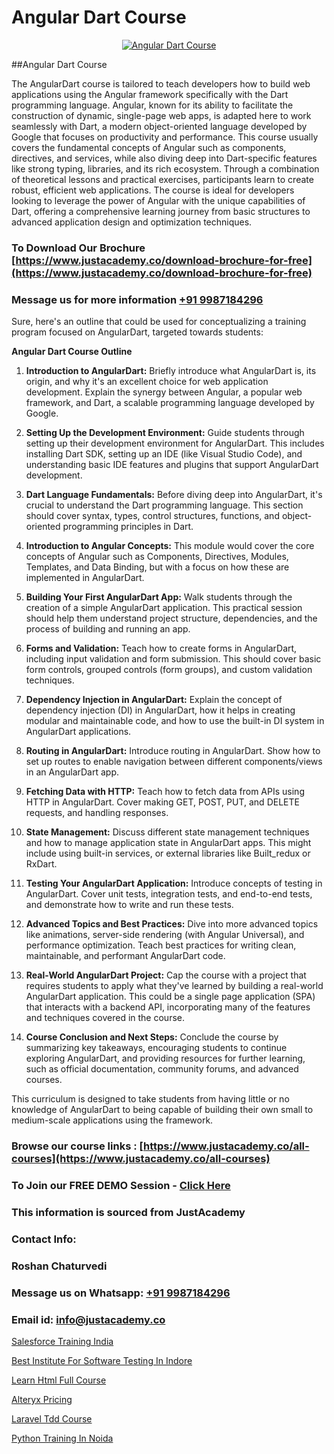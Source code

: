 # Angular Dart Course

<p align="center">
  <a href="https://justacademy.co/course-detail/angular-training">
    <img src="https://justacademy.co/storage2/course_image/1676637041_course_image.webp" alt="Angular Dart Course">
  </a>
</p>
##Angular Dart Course

The AngularDart course is tailored to teach developers how to build web applications using the Angular framework specifically with the Dart programming language. Angular, known for its ability to facilitate the construction of dynamic, single-page web apps, is adapted here to work seamlessly with Dart, a modern object-oriented language developed by Google that focuses on productivity and performance. This course usually covers the fundamental concepts of Angular such as components, directives, and services, while also diving deep into Dart-specific features like strong typing, libraries, and its rich ecosystem. Through a combination of theoretical lessons and practical exercises, participants learn to create robust, efficient web applications. The course is ideal for developers looking to leverage the power of Angular with the unique capabilities of Dart, offering a comprehensive learning journey from basic structures to advanced application design and optimization techniques.
### To Download Our Brochure [https://www.justacademy.co/download-brochure-for-free](https://www.justacademy.co/download-brochure-for-free)
### Message us for more information [+91 9987184296](https://api.whatsapp.com/send?phone=919987184296)
Sure, here's an outline that could be used for conceptualizing a training program focused on AngularDart, targeted towards students:

**Angular Dart Course Outline**

1) **Introduction to AngularDart:** Briefly introduce what AngularDart is, its origin, and why it's an excellent choice for web application development. Explain the synergy between Angular, a popular web framework, and Dart, a scalable programming language developed by Google.

2) **Setting Up the Development Environment:** Guide students through setting up their development environment for AngularDart. This includes installing Dart SDK, setting up an IDE (like Visual Studio Code), and understanding basic IDE features and plugins that support AngularDart development.

3) **Dart Language Fundamentals:** Before diving deep into AngularDart, it's crucial to understand the Dart programming language. This section should cover syntax, types, control structures, functions, and object-oriented programming principles in Dart.

4) **Introduction to Angular Concepts:** This module would cover the core concepts of Angular such as Components, Directives, Modules, Templates, and Data Binding, but with a focus on how these are implemented in AngularDart.

5) **Building Your First AngularDart App:** Walk students through the creation of a simple AngularDart application. This practical session should help them understand project structure, dependencies, and the process of building and running an app.

6) **Forms and Validation:** Teach how to create forms in AngularDart, including input validation and form submission. This should cover basic form controls, grouped controls (form groups), and custom validation techniques.

7) **Dependency Injection in AngularDart:** Explain the concept of dependency injection (DI) in AngularDart, how it helps in creating modular and maintainable code, and how to use the built-in DI system in AngularDart applications.

8) **Routing in AngularDart:** Introduce routing in AngularDart. Show how to set up routes to enable navigation between different components/views in an AngularDart app.

9) **Fetching Data with HTTP:** Teach how to fetch data from APIs using HTTP in AngularDart. Cover making GET, POST, PUT, and DELETE requests, and handling responses.

10) **State Management:** Discuss different state management techniques and how to manage application state in AngularDart apps. This might include using built-in services, or external libraries like Built_redux or RxDart.

11) **Testing Your AngularDart Application:** Introduce concepts of testing in AngularDart. Cover unit tests, integration tests, and end-to-end tests, and demonstrate how to write and run these tests.

12) **Advanced Topics and Best Practices:** Dive into more advanced topics like animations, server-side rendering (with Angular Universal), and performance optimization. Teach best practices for writing clean, maintainable, and performant AngularDart code.

13) **Real-World AngularDart Project:** Cap the course with a project that requires students to apply what they've learned by building a real-world AngularDart application. This could be a single page application (SPA) that interacts with a backend API, incorporating many of the features and techniques covered in the course.

14) **Course Conclusion and Next Steps:** Conclude the course by summarizing key takeaways, encouraging students to continue exploring AngularDart, and providing resources for further learning, such as official documentation, community forums, and advanced courses.

This curriculum is designed to take students from having little or no knowledge of AngularDart to being capable of building their own small to medium-scale applications using the framework.

### Browse our course links : [https://www.justacademy.co/all-courses](https://www.justacademy.co/all-courses) 
### To Join our FREE DEMO Session - [Click Here](https://www.justacademy.co/register-for-course-demo)


### This information is sourced from JustAcademy
### Contact Info:
### Roshan Chaturvedi
### Message us on Whatsapp: [+91 9987184296](https://api.whatsapp.com/send?phone=919987184296)
### Email id: [info@justacademy.co](mailto:info@justacademy.co)
                
[Salesforce Training India](https://www.linkedin.com/pulse/salesforce-training-india-justacademy-san-jose-ecytf?trackingId=d4gwVsEap5XAzamNrt7g4w%3D%3D&lipi=urn%3Ali%3Apage%3Ad_flagship3_company_admin%3BfKLFXm%2FbTECg8F%2B%2F6%2BCWqA%3D%3D)

[Best Institute For Software Testing In Indore](https://www.linkedin.com/pulse/best-institute-software-testing-indore-justacademy-qzm1c?trackingId=vawgFmPGuxjcszwXOutQqg%3D%3D&lipi=urn%3Ali%3Apage%3Ad_flagship3_company_admin%3BkivWcGmHSBCkKNz13%2FsLDg%3D%3D)

[Learn Html Full Course](https://medium.com/@negishivu99/learn-html-full-course-0f3fd704732c)

[Alteryx Pricing](https://medium.com/@ranepooja/alteryx-pricing-2cca589eb4f3)

[Laravel Tdd Course](https://justacademyin.github.io/justacademy/laravel-tdd-course)

[Python Training In Noida](https://justacademyin.github.io/justacademy/python-training-in-noida)

